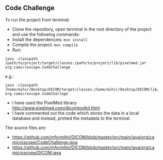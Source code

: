 ## Code Challenge
To run the project from terminal:
- Clone the repository, open terminal in the root directory of the project and use the following commands:
- Install the dependencies:
``` mvn install ```
- Compile the project:
``` mvn compile ```
- Run:
```
java -classpath /path/to/project/target/classes:/path/to/project/lib/pixelmed.jar org.camicroscope.CodeChallenge
```
e.g.:
``` 
java -classpath /home/mihir/Desktop/DICOM/target/classes:/home/mihir/Desktop/DICOM/lib/pixelmed.jar org.camicroscope.CodeChallege
```
- I have used the PixelMed library: http://www.pixelmed.com/dicomtoolkit.html
- I have commented out the code which stores the data in a local database and instead, printed the metadata to the terminal.
 
The source files are:
- https://github.com/mformihir/DICOM/blob/master/src/main/java/org/camicroscope/CodeChallenge.java
- https://github.com/mformihir/DICOM/blob/master/src/main/java/org/camicroscope/DICOM.java
